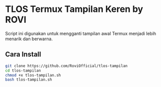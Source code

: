 # TLOS Termux Tampilan Keren by ROVI

Script ini digunakan untuk mengganti tampilan awal Termux menjadi lebih menarik dan berwarna.

## Cara Install

```bash
git clone https://github.com/RoviOfficial/tlos-tampilan
cd tlos-tampilan
chmod +x tlos-tampilan.sh
bash tlos-tampilan.sh
